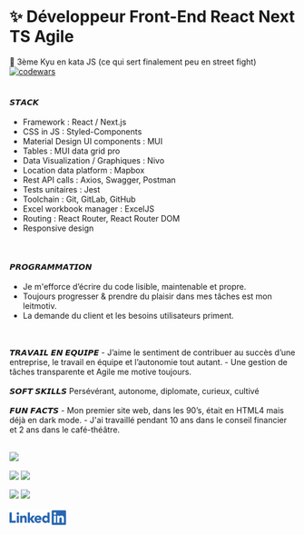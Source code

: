  # ✨ Développeur Front-End React Next TS Agile  

🥋 3ème Kyu en kata JS (ce qui sert finalement peu en street fight) [![codewars](https://www.codewars.com/users/Maxime%20Verdy/badges/micro)](https://www.codewars.com/users/Maxime%20Verdy)  
<br/>  

#### 𝙎𝙏𝘼𝘾𝙆   
- Framework : React / Next.js
- CSS in JS : Styled-Components
- Material Design UI components : MUI
- Tables : MUI data grid pro
- Data Visualization / Graphiques : Nivo
- Location data platform : Mapbox
- Rest API calls : Axios, Swagger, Postman
- Tests unitaires : Jest
- Toolchain : Git, GitLab, GitHub
- Excel workbook manager : ExcelJS
- Routing : React Router, React Router DOM
- Responsive design  
<br/>

#### 𝙋𝙍𝙊𝙂𝙍𝘼𝙈𝙈𝘼𝙏𝙄𝙊𝙉  
- Je m'efforce d’écrire du code lisible, maintenable et propre.  
- Toujours progresser & prendre du plaisir dans mes tâches est mon leitmotiv.  
- La demande du client et les besoins utilisateurs priment.   
<br/>
<br/>
𝙏𝙍𝘼𝙑𝘼𝙄𝙇 𝙀𝙉 𝙀𝙌𝙐𝙄𝙋𝙀  
- J’aime le sentiment de contribuer au succès d’une entreprise, le travail en équipe et l’autonomie tout autant.  
- Une gestion de tâches transparente et Agile me motive toujours.   
<br/>
<br/>
𝙎𝙊𝙁𝙏 𝙎𝙆𝙄𝙇𝙇𝙎  
Persévérant, autonome, diplomate, curieux, cultivé  
<br/>
<br/>
𝙁𝙐𝙉 𝙁𝘼𝘾𝙏𝙎  
- Mon premier site web, dans les 90’s, était en HTML4 mais déjà en dark mode.  
- J'ai travaillé pendant 10 ans dans le conseil financier et 2 ans dans le café-théâtre.  
<br/>
<br/>

![](https://github-profile-summary-cards.vercel.app/api/cards/profile-details?username=MaximeVerdy&theme=nord_bright)

![](https://github-profile-summary-cards.vercel.app/api/cards/repos-per-language?username=MaximeVerdy&theme=nord_bright)    ![](https://github-profile-summary-cards.vercel.app/api/cards/most-commit-language?username=MaximeVerdy&theme=nord_bright)

![](https://github-profile-summary-cards.vercel.app/api/cards/stats?username=MaximeVerdy&theme=nord_bright) ![](https://github-profile-summary-cards.vercel.app/api/cards/productive-time?username=MaximeVerdy&theme=nord_bright)
<br/>
<br/>
<a href="https://www.linkedin.com/in/maximeverdy/">
<img src="Linkedin-logo.png" width="100" alt="badge LinkedIn">
</a>
